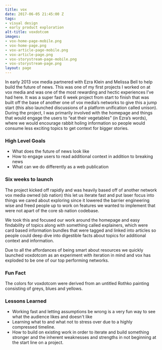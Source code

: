 ```yaml
---
title: vox
date: 2017-06-05 21:45:00 Z
tags:
- visual design
- early product exploration
alt-title: voxdotcom
images:
- vox-home-page-mobile.png
- vox-home-page.png
- vox-article-page-mobile.png
- vox-article-page.png
- vox-storystream-page-mobile.png
- vox-storystream-page.png
layout: page
---
```


In early 2013 vox media partnered with Ezra Klein and Melissa Bell to help build the future of news. This was one of my first projects I worked on at vox media and was one of the most rewarding and hectic experiences I’ve had here. It was a super fast 6 week project from start to finish that was built off the base of another one of vox media’s networks to give this a jump start (this also launched discussions of a platform unification called unison). During the project, I was primarily involved with the homepage and things that would engage the users to “eat their vegetables” (in Ezra’s words), where we would encourage rabbit holing information so people would consume less exciting topics to get context for bigger stories.

<!--more-->

### High Level Goals
- What does the future of news look like
- How to engage users to read additional context in addition to breaking news
- What can we do differently as a web publication

### Six weeks to launch
The project kicked off rapidly and was heavily based off of another network vox media owned (sb nation) this let us iterate fast and put laser focus into things we cared about exploring since it lowered the barrier engineering wise and freed people up to work on features we wanted to implement that were not apart of the core sb nation codebase.

We took this and focused our work around the homepage and easy findability of topics along with something called explainers, which were card based information bundles that were tagged and linked into articles so people could deep dive into digestible facts about topics for additional context and information.

Due to all the affordances of being smart about resources we quickly launched voxdotcom as an experiment with iteration in mind and vox has exploded to be one of our top performing networks.

### Fun Fact
The colors for voxdotcom were derived from an untitled Rothko painting consisting of greys, blues and yellows.

### Lessons Learned
- Working fast and letting assumptions be wrong is a very fun way to see what the audience likes and doesn't like
- Learning what to and what not to stress over due to a highly compressed timeline.
- How to build on existing work in order to iterate and build something stronger and the inherent weaknesses and strengths in not beginning at the start line on a project.
